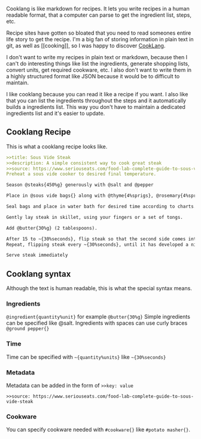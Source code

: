 Cooklang is like markdown for recipes. It lets you write recipes in a human readable format, that a computer can parse to get the ingredient list, steps, etc.

Recipe sites have gotten so bloated that you need to read someones entire life story to get the recipe. I'm a big fan of storing information in plain text in git, as well as [[cooking]], so I was happy to discover [CookLang](https://cooklang.org/).

I don't want to write my recipes in plain text or markdown, because then I can't do interesting things like list the ingredients, generate shopping lists, convert units, get required cookware, etc. I also don't want to write them in a highly structured format like JSON because it would be to difficult to maintain.

I like cooklang because you can read it like a recipe if you want. I also like that you can list the ingredients throughout the steps and it automatically builds a ingredients list. This way you don't have to maintain a dedicated ingredients list and it's easier to update.

## Cooklang Recipe

This is what a cooklang recipe looks like.

``` md
>>title: Sous Vide Steak
>>description: A simple consistent way to cook great steak
>>source: https://www.seriouseats.com/food-lab-complete-guide-to-sous-vide-steak
Preheat a sous vide cooker to desired final temperature.

Season @steaks{450%g} generously with @salt and @pepper

Place in @sous vide bags{} along with @thyme{4%sprigs}, @rosemary{4%sprigs}, @garlic{4%cloves}, and @shallots{2%thinly sliced} and distribute evenly. 

Seal bags and place in water bath for desired time according to charts.

Gently lay steak in skillet, using your fingers or a set of tongs. 

Add @butter{30%g} (2 tablespoons).

After 15 to ~{30%seconds}, flip steak so that the second side comes into contact with the pan.
Repeat, flipping steak every ~{30%seconds}, until it has developed a nice brown sear, about ~{1.5%minutes} total.

Serve steak immediately
```

## Cooklang syntax
Although the text is human readable, this is what the special syntax means.

### Ingredients
`@ingredient{quantity%unit}` for example `@butter{30%g}`
Simple ingredients can be specified like @salt.
Ingredients with spaces can use curly braces `@ground pepper{}`

### Time

Time can be specified with `~{quantity%units}` like `~{30%seconds}`

### Metadata
Metadata can be added in the form of `>>key: value`

`>>source: https://www.seriouseats.com/food-lab-complete-guide-to-sous-vide-steak`

### Cookware
You can specify cookware needed with `#cookware{}` like `#potato masher{}`.

